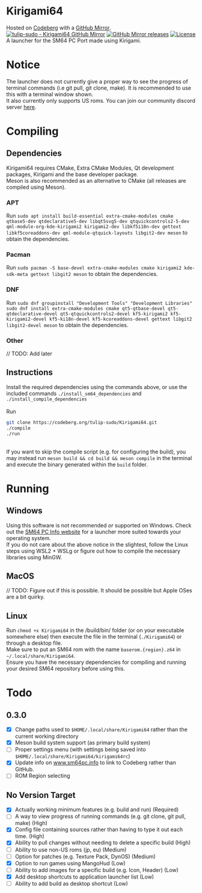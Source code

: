 # Kirigami64
Hosted on [Codeberg](https://codeberg.org/tulip-sudo/Kirigami64) with a [GitHub Mirror](https://github.com/azreigh/Kirigami64). <br>
[![tulip-sudo - Kirigami64 GitHub Mirror](https://img.shields.io/static/v1?label=azreigh&message=Kirigami64&color=blue&logo=github)](https://github.com/tulip-sudo/Kirigami64 "Go to GitHub mirror")
[![GitHub Mirror releases](https://img.shields.io/github/release/azreigh/Kirigami64?include_prereleases=&sort=semver&color=blue)](https://github.com/azreigh/Kirigami64/releases/)
[![License](https://img.shields.io/badge/License-GPL--3.0-blue)](#license)
<br>
A launcher for the SM64 PC Port made using Kirigami.
# Notice
The launcher does not currently give a proper way to see the progress of terminal commands (i.e git pull, git clone, make). It is recommended to use this with a terminal window shown. <br>
It also currently only supports US roms.
You can join our community discord server [here](https://discord.gg/Vptbbp59vQ).
# Compiling
## Dependencies
Kirigami64 requires CMake, Extra CMake Modules, Qt development packages, Kirigami and the base developer package. <br>
Meson is also recommended as an alternative to CMake (all releases are compiled using Meson).
### APT
Run `sudo apt install build-essential extra-cmake-modules cmake qtbase5-dev qtdeclarative5-dev libqt5svg5-dev qtquickcontrols2-5-dev qml-module-org-kde-kirigami2 kirigami2-dev libkf5i18n-dev gettext libkf5coreaddons-dev qml-module-qtquick-layouts libgit2-dev meson` to obtain the dependencies.
### Pacman
Run `sudo pacman -S base-devel extra-cmake-modules cmake kirigami2 kde-sdk-meta gettext libgit2 meson` to obtain the dependencies.
### DNF
Run `sudo dnf groupinstall "Development Tools" "Development Libraries"`<br>`sudo dnf install extra-cmake-modules cmake qt5-qtbase-devel qt5-qtdeclarative-devel qt5-qtquickcontrols2-devel kf5-kirigami2 kf5-kirigami2-devel kf5-ki18n-devel kf5-kcoreaddons-devel gettext libgit2 libgit2-devel meson` to obtain the dependencies.
### Other
// TODO: Add later
## Instructions
Install the required dependencies using the commands above, or use the included commands `./install_sm64_dependencies` and `./install_compile_dependencies`<br>
<br> Run
```bash
git clone https://codeberg.org/tulip-sudo/Kirigami64.git
./compile
./run
```
<br>If you want to skip the compile script (e.g. for configuring the build), you may instead run `meson build && cd build && meson compile` in the terminal and execute the binary generated within the `build` folder.
# Running
## Windows
Using this software is not recommended *or* supported on Windows. Check out the [SM64 PC Info website](https://www.sm64pc.info/) for a launcher more suited towards your operating system. <br>
If you do not care about the above notice in the slightest, follow the Linux steps using WSL2 + WSLg or figure out how to compile the necessary libraries using MinGW.
## MacOS
// TODO: Figure out if this is possible. It should be possible but Apple OSes are a bit quirky.
## Linux
Run `chmod +x Kirigami64` in the /build/bin/ folder (or on your executable somewhere else) then execute the file in the terminal (`./Kirigami64`) or through a desktop file. <br>
Make sure to put an SM64 rom with the name `baserom.{region}.z64` in `~/.local/share/Kirigami64`. <br>
Ensure you have the necessary dependencies for compiling and running your desired SM64 repository before using this.
# Todo
## 0.3.0
 - [X] Change paths used to `$HOME/.local/share/Kirigami64` rather than the current working directory
 - [X] Meson build system support (as primary build system)
 - [ ] Proper settings menu (with settings being saved into `$HOME/.local/share/Kirigami64/kirigami64rc`)
 - [X] Update info on www.sm64pc.info to link to Codeberg rather than GitHub.
 - [ ] ROM Region selecting
## No Version Target
 - [X] Actually working minimum features (e.g. build and run) (Required)
 - [ ] A way to view progress of running commands (e.g. git clone, git pull, make) (High)
 - [X] Config file containing sources rather than having to type it out each time. (High)
 - [X] Ability to pull changes without needing to delete a specific build (High)
 - [ ] Ability to use non-US roms (jp, eu) (Medium)
 - [ ] Option for patches (e.g. Texture Pack, DynOS) (Medium)
 - [X] Option to run games using MangoHud (Low)
 - [ ] Ability to add images for a specific build (e.g. Icon, Header) (Low)
 - [X] Add desktop shortcuts to application launcher list (Low)
 - [ ] Ability to add build as desktop shortcut (Low)
